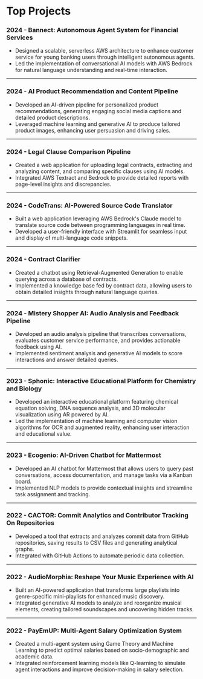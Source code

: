 # Top Projects

### 2024 - **Bannect: Autonomous Agent System for Financial Services**

- Designed a scalable, serverless AWS architecture to enhance customer service for young banking users through intelligent autonomous agents.
- Led the implementation of conversational AI models with AWS Bedrock for natural language understanding and real-time interaction.

---

### 2024 - **AI Product Recommendation and Content Pipeline**

- Developed an AI-driven pipeline for personalized product recommendations, generating engaging social media captions and detailed product descriptions.
- Leveraged machine learning and generative AI to produce tailored product images, enhancing user persuasion and driving sales.

---

### 2024 - **Legal Clause Comparison Pipeline**

- Created a web application for uploading legal contracts, extracting and analyzing content, and comparing specific clauses using AI models.
- Integrated AWS Textract and Bedrock to provide detailed reports with page-level insights and discrepancies.

---

### 2024 - **CodeTrans: AI-Powered Source Code Translator**

- Built a web application leveraging AWS Bedrock's Claude model to translate source code between programming languages in real time.
- Developed a user-friendly interface with Streamlit for seamless input and display of multi-language code snippets.

---

### 2024 - **Contract Clarifier**

- Created a chatbot using Retrieval-Augmented Generation to enable querying across a database of contracts.
- Implemented a knowledge base fed by contract data, allowing users to obtain detailed insights through natural language queries.

---

### 2024 - **Mistery Shopper AI: Audio Analysis and Feedback Pipeline**

- Developed an audio analysis pipeline that transcribes conversations, evaluates customer service performance, and provides actionable feedback using AI.
- Implemented sentiment analysis and generative AI models to score interactions and answer detailed queries.

---

### 2023 - **Sphonic: Interactive Educational Platform for Chemistry and Biology**

- Developed an interactive educational platform featuring chemical equation solving, DNA sequence analysis, and 3D molecular visualization using AR powered by AI.
- Led the implementation of machine learning and computer vision algorithms for OCR and augmented reality, enhancing user interaction and educational value.

---

### 2023 - **Ecogenio: AI-Driven Chatbot for Mattermost**

- Developed an AI chatbot for Mattermost that allows users to query past conversations, access documentation, and manage tasks via a Kanban board.
- Implemented NLP models to provide contextual insights and streamline task assignment and tracking.

---

### 2022 - **CACTOR: Commit Analytics and Contributor Tracking On Repositories**

- Developed a tool that extracts and analyzes commit data from GitHub repositories, saving results to CSV files and generating analytical graphs.
- Integrated with GitHub Actions to automate periodic data collection.

---

### 2022 - **AudioMorphia: Reshape Your Music Experience with AI**

- Built an AI-powered application that transforms large playlists into genre-specific mini-playlists for enhanced music discovery.
- Integrated generative AI models to analyze and reorganize musical elements, creating tailored soundscapes and uncovering hidden tracks.

---

### 2022 - **PayEmUP: Multi-Agent Salary Optimization System**

- Created a multi-agent system using Game Theory and Machine Learning to predict optimal salaries based on socio-demographic and academic data.
- Integrated reinforcement learning models like Q-learning to simulate agent interactions and improve decision-making in salary selection.
